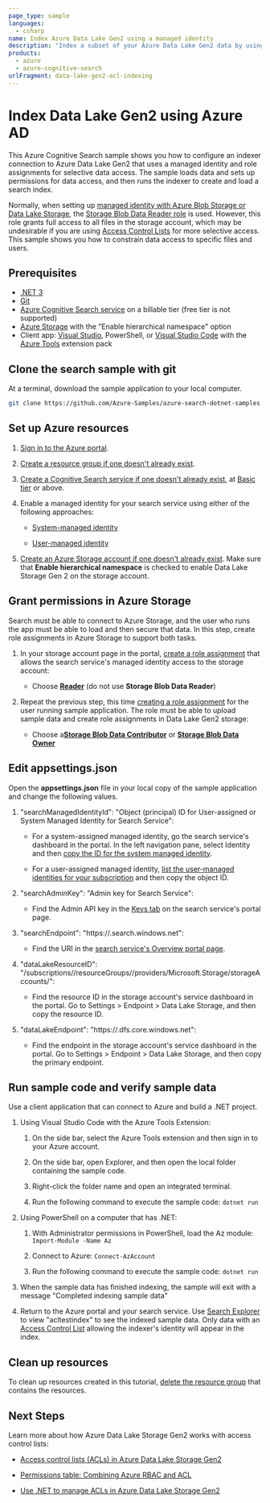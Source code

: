 ```yaml
---
page_type: sample
languages:
  - csharp
name: Index Azure Data Lake Gen2 using a managed identity
description: "Index a subset of your Azure Data Lake Gen2 data by using access control lists to allow certain files and directories to be accessed by an indexer in Azure Cognitive Search."
products:
  - azure
  - azure-cognitive-search
urlFragment: data-lake-gen2-acl-indexing
---
```


# Index Data Lake Gen2 using Azure AD

This Azure Cognitive Search sample shows you how to configure an indexer connection to Azure Data Lake Gen2 that uses a managed identity and role assignments for selective data access. The sample loads data and sets up permissions for data access, and then runs the indexer to create and load a search index.

Normally, when setting up [managed identity with Azure Blob Storage or Data Lake Storage](https://docs.microsoft.com/azure/search/search-howto-managed-identities-storage#2---add-a-role-assignment), the [Storage Blob Data Reader role](https://docs.microsoft.com/azure/role-based-access-control/built-in-roles#storage-blob-data-reader) is used. However, this role grants full access to all files in the storage account, which may be undesirable if you are using [Access Control Lists](https://docs.microsoft.com/azure/storage/blobs/data-lake-storage-access-control) for more selective access. This sample shows you how to constrain data access to specific files and users.

## Prerequisites

+ [.NET 3](https://dotnet.microsoft.com/download/dotnet/5.0)
+ [Git](https://git-scm.com/downloads)
+ [Azure Cognitive Search service](https://docs.microsoft.com/azure/search/search-create-service-portal) on a billable tier (free tier is not supported)
+ [Azure Storage](https://docs.microsoft.com/azure/storage/common/storage-account-create?tabs=azure-portal) with the "Enable hierarchical namespace" option
+ Client app: [Visual Studio](https://visualstudio.microsoft.com/downloads/), PowerShell, or [Visual Studio Code](https://code.visualstudio.com/download) with the [Azure Tools](https://docs.microsoft.com/dotnet/azure/configure-vs-code#install-the-azure-tools-extension-pack) extension pack

## Clone the search sample with git

At a terminal, download the sample application to your local computer.

```bash
git clone https://github.com/Azure-Samples/azure-search-dotnet-samples
```

## Set up Azure resources

1. [Sign in to the Azure portal](https://portal.azure.com). 

1. [Create a resource group if one doesn't already exist](https://docs.microsoft.com/azure/azure-resource-manager/management/manage-resource-groups-portal#create-resource-groups).

1. [Create a Cognitive Search service if one doesn't already exist](https://docs.microsoft.com/azure/search/search-create-service-portal), at [Basic tier](https://azure.microsoft.com/pricing/details/search/) or above.

1. Enable a managed identity for your search service using either of the following approaches:

   + [System-managed identity](https://docs.microsoft.com/azure/search/search-howto-managed-identities-storage#option-1---turn-on-system-assigned-managed-identity)

   + [User-managed identity](https://docs.microsoft.com/azure/search/search-howto-managed-identities-storage#option-2---assign-a-user-assigned-managed-identity-to-the-search-service-preview)

1. [Create an Azure Storage account if one doesn't already exist](https://docs.microsoft.com/azure/storage/common/storage-account-create?tabs=azure-portal). Make sure that **Enable hierarchical namespace** is checked to enable Data Lake Storage Gen 2 on the storage account.

## Grant permissions in Azure Storage

Search must be able to connect to Azure Storage, and the user who runs the app must be able to load and then secure that data. In this step, create role assignments in Azure Storage to support both tasks.

1. In your storage account page in the portal, [create a role assignment](https://docs.microsoft.com/azure/role-based-access-control/role-assignments-portal?tabs=current) that allows the search service's managed identity access to the storage account:

    + Choose [**Reader**](https://docs.microsoft.com/azure/role-based-access-control/built-in-roles#reader) (do not use **Storage Blob Data Reader**)

1. Repeat the previous step, this time [creating a role assignment](https://docs.microsoft.com/azure/role-based-access-control/role-assignments-portal?tabs=current) for the user running sample application. The role must be able to upload sample data and create role assignments in Data Lake Gen2 storage:

    + Choose a[**Storage Blob Data Contributor**](https://docs.microsoft.com/azure/role-based-access-control/built-in-roles#storage-blob-data-contributor) or [**Storage Blob Data Owner**](https://docs.microsoft.com/azure/role-based-access-control/built-in-roles#storage-blob-data-owner)

## Edit appsettings.json

Open the **appsettings.json** file in your local copy of the sample application and change the following values.

1. "searchManagedIdentityId": "Object (principal) ID for User-assigned or System Managed Identity for Search Service":

    + For a system-assigned managed identity, go the search service's dashboard in the portal. In the left navigation pane, select Identity and then [copy the ID for the system managed identity](https://docs.microsoft.com/azure/search/search-howto-managed-identities-storage#option-1---turn-on-system-assigned-managed-identity).

    + For a user-assigned managed identity, [list the user-managed identities for your subscription](https://docs.microsoft.com/azure/active-directory/managed-identities-azure-resources/how-manage-user-assigned-managed-identities?pivots=identity-mi-methods-azp#list-user-assigned-managed-identities) and then copy the object ID.

1. "searchAdminKey": "Admin key for Search Service":

    + Find the Admin API key in the [Keys tab](https://docs.microsoft.com/azure/search/search-security-api-keys#find-existing-keys) on the search service's portal page.

1. "searchEndpoint": "https://<search-service-name>.search.windows.net":

    + Find the URI in the [search service's Overview portal page](https://docs.microsoft.com/azure/search/search-manage#overview-home-page).

1. "dataLakeResourceID": "/subscriptions/<subscription-id>/resourceGroups/<resource-group-name>/providers/Microsoft.Storage/storageAccounts/<storageaccountname>":

    + Find the resource ID in the storage account's service dashboard in the portal. Go to Settings > Endpoint > Data Lake Storage, and then copy the resource ID.

1. "dataLakeEndpoint": "https://<storageaccountname>.dfs.core.windows.net":

    + Find the endpoint in the storage account's service dashboard in the portal. Go to Settings > Endpoint > Data Lake Storage, and then copy the primary endpoint.

## Run sample code and verify sample data

Use a client application that can connect to Azure and build a .NET project.

1. Using Visual Studio Code with the Azure Tools Extension:

    1. On the side bar, select the Azure Tools extension and then sign in to your Azure account. 

    1. On the side bar, open Explorer, and then open the local folder containing the sample code.

    1. Right-click the folder name and open an integrated terminal.

    1. Run the following command to execute the sample code: `dotnet run`

1. Using PowerShell on a computer that has .NET:

    1. With Administrator permissions in PowerShell, load the Az module: `Import-Module -Name Az`

    1. Connect to Azure: `Connect-AzAccount`

    1. Run the following command to execute the sample code: `dotnet run`

1. When the sample data has finished indexing, the sample will exit with a message "Completed indexing sample data"

1. Return to the Azure portal and your search service. Use [Search Explorer](https://docs.microsoft.com/azure/search/search-explorer) to view "acltestindex" to see the indexed sample data. Only data with an [Access Control List](https://docs.microsoft.com/azure/storage/blobs/data-lake-storage-access-control) allowing the indexer's identity will appear in the index.

## Clean up resources

To clean up resources created in this tutorial, [delete the resource group](https://docs.microsoft.com/azure/azure-resource-manager/management/delete-resource-group) that contains the resources.

## Next Steps

Learn more about how Azure Data Lake Storage Gen2 works with access control lists:

+ [Access control lists (ACLs) in Azure Data Lake Storage Gen2](https://docs.microsoft.com/azure/storage/blobs/data-lake-storage-access-control)

+ [Permissions table: Combining Azure RBAC and ACL](https://docs.microsoft.com/azure/storage/blobs/data-lake-storage-access-control-model#permissions-table-combining-azure-rbac-and-acl)

+ [Use .NET to manage ACLs in Azure Data Lake Storage Gen2](https://docs.microsoft.com/azure/storage/blobs/data-lake-storage-acl-dotnet)